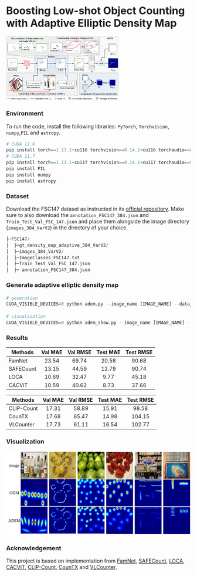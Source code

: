 # Boosting Low-shot Object Counting with Adaptive Elliptic Density Map

<img src="asset/overview.jpg" style="zoom: 30%;" />

### Environment

To run the code, install the following libraries: `PyTorch`, `Torchvision`, `numpy`,`PIL` and `astropy`.

```python
# CUDA 11.6
pip install torch==1.13.1+cu116 torchvision==0.14.1+cu116 torchaudio==0.13.1 --extra-index-url https://download.pytorch.org/whl/cu116
# CUDA 11.7
pip install torch==1.13.1+cu117 torchvision==0.14.1+cu117 torchaudio==0.13.1 --extra-index-url https://download.pytorch.org/whl/cu117
pip install PIL
pip install numpy
pip install astropy
```

### Dataset

Download the FSC147 dataset as instructed in its [official repository](https://github.com/cvlab-stonybrook/LearningToCountEverything). Make sure to also download the `annotation_FSC147_384.json` and `Train_Test_Val_FSC_147.json` and place them alongside the image directory (`images_384_VarV2`) in the directory of your choice.

```python
├─FSC147/    
│  ├─gt_density_map_adaptive_384_VarV2/
│  ├─images_384_VarV2/
│  ├─ImageClasses_FSC147.txt
│  ├─Train_Test_Val_FSC_147.json
│  ├─ annotation_FSC147_384.json
```

### Generate adaptive elliptic density map

```python
# generation
CUDA_VISIBLE_DEVICES=0 python adem.py --image_name [IMAGE_NAME] --data_path [DATA_PATH]

# visualisation
CUDA_VISIBLE_DEVICES=0 python adem_show.py --image_name [IMAGE_NAME] --data_path [DATA_PATH]
```

### Results

| Methods   | Val MAE | Val RMSE | Test MAE | Test RMSE |
| --------- | :-----: | :------: | :------: | :-------: |
| FamNet    |  23.54  |  69.74   |  20.58   |   90.68   |
| SAFECount |  13.15  |  44.59   |  12.79   |   90.74   |
| LOCA      |  10.69  |  32.47   |   9.77   |   45.18   |
| CACViT    |  10.59  |  40.62   |   8.73   |   37.66   |

| Methods    | Val MAE | Val RMSE | Test MAE | Test RMSE |
| ---------- | :-----: | :------: | :------: | :-------: |
| CLIP-Count |  17.31  |  58.89   |  15.91   |   98.58   |
| CounTX     |  17.68  |  65.47   |  14.98   |  104.15   |
| VLCounter  |  17.73  |  61.11   |  16.54   |  102.77   |

### Visualization

<img src="asset/visualization.jpg" style="zoom:80%;" />

### Acknowledgement

This project is based on implementation from [FamNet](https://github.com/cvlab-stonybrook/LearningToCountEverything), [SAFECount](https://github.com/zhiyuanyou/SAFECount), [LOCA](https://github.com/djukicn/loca), [CACViT](https://github.com/Xu3XiWang/CACViT-AAAI24), [CLIP-Count](https://github.com/songrise/clip-count), [CounTX](https://github.com/niki-amini-naieni/countx) and [VLCounter](https://github.com/seunggu0305/vlcounter).
